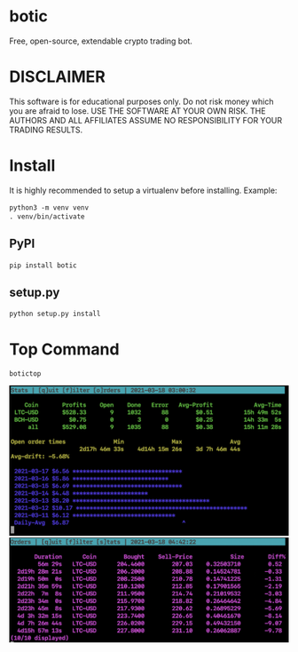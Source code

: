 # botic
Free, open-source, extendable crypto trading bot.

# DISCLAIMER

This software is for educational purposes only. Do not risk money which you are afraid to lose. USE
THE SOFTWARE AT YOUR OWN RISK. THE AUTHORS AND ALL AFFILIATES ASSUME NO RESPONSIBILITY FOR YOUR
TRADING RESULTS.

# Install

It is highly recommended to setup a virtualenv before installing. Example:

```
python3 -m venv venv
. venv/bin/activate
```
## PyPI

```
pip install botic
```

## setup.py

```
python setup.py install
```

# Top Command

```
botictop
```

![botictop](/docs/top1.png)
![simpletop orders](/docs/top2.png)

